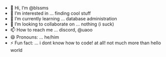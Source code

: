 - 👋 Hi, I’m @blssms
- 👀 I’m interested in ... finding cool stuff
- 🌱 I’m currently learning ... database administration 
- 💞️ I’m looking to collaborate on ... nothing (i suck)
- 📫 How to reach me ... discord, @uaoo
- 😄 Pronouns: ... he/him
- ⚡ Fun fact: ... i dont know how to code! at all! not much more than hello world

<!---
blssms/blssms is a ✨ special ✨ repository because its `README.md` (this file) appears on your GitHub profile.
You can click the Preview link to take a look at your changes.
--->
